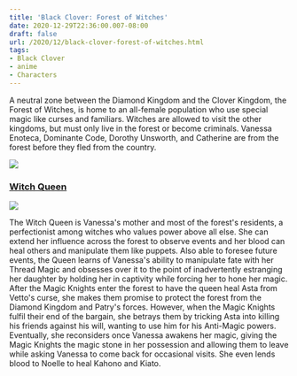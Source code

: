 ```yaml
---
title: 'Black Clover: Forest of Witches'
date: 2020-12-29T22:36:00.007-08:00
draft: false
url: /2020/12/black-clover-forest-of-witches.html
tags: 
- Black Clover
- anime
- Characters
---
```


A neutral zone between the Diamond Kingdom and the Clover Kingdom, the Forest of Witches, is home to an all-female population who use special magic like curses and familiars. Witches are allowed to visit the other kingdoms, but must only live in the forest or become criminals. Vanessa Enoteca, Dominante Code, Dorothy Unsworth, and Catherine are from the forest before they fled from the country.

[![](https://lh3.googleusercontent.com/-z1LhXblKwus/X-wfurJWZhI/AAAAAAAABFI/r8g66hdfVvQLVEsS97HLj8swxvN7YfyPQCLcBGAsYHQ/w515-h401/image.png)](https://lh3.googleusercontent.com/-z1LhXblKwus/X-wfurJWZhI/AAAAAAAABFI/r8g66hdfVvQLVEsS97HLj8swxvN7YfyPQCLcBGAsYHQ/image.png)

  

### [Witch Queen](https://amzn.to/3rCceAp)

[![](https://lh3.googleusercontent.com/-zjWEOQ9G_Ew/X-wf0MblCYI/AAAAAAAABFM/9XG8WGs-LZcJdPWSyXPYK89wBWtfIt59ACLcBGAsYHQ/w604-h382/image.png)](https://amzn.to/3rCceAp)

  
The Witch Queen is Vanessa's mother and most of the forest's residents, a perfectionist among witches who values power above all else. She can extend her influence across the forest to observe events and her blood can heal others and manipulate them like puppets. Also able to foresee future events, the Queen learns of Vanessa's ability to manipulate fate with her Thread Magic and obsesses over it to the point of inadvertently estranging her daughter by holding her in captivity while forcing her to hone her magic. After the Magic Knights enter the forest to have the queen heal Asta from Vetto's curse, she makes them promise to protect the forest from the Diamond Kingdom and Patry's forces. However, when the Magic Knights fulfil their end of the bargain, she betrays them by tricking Asta into killing his friends against his will, wanting to use him for his Anti-Magic powers. Eventually, she reconsiders once Vanessa awakens her magic, giving the Magic Knights the magic stone in her possession and allowing them to leave while asking Vanessa to come back for occasional visits. She even lends blood to Noelle to heal Kahono and Kiato.